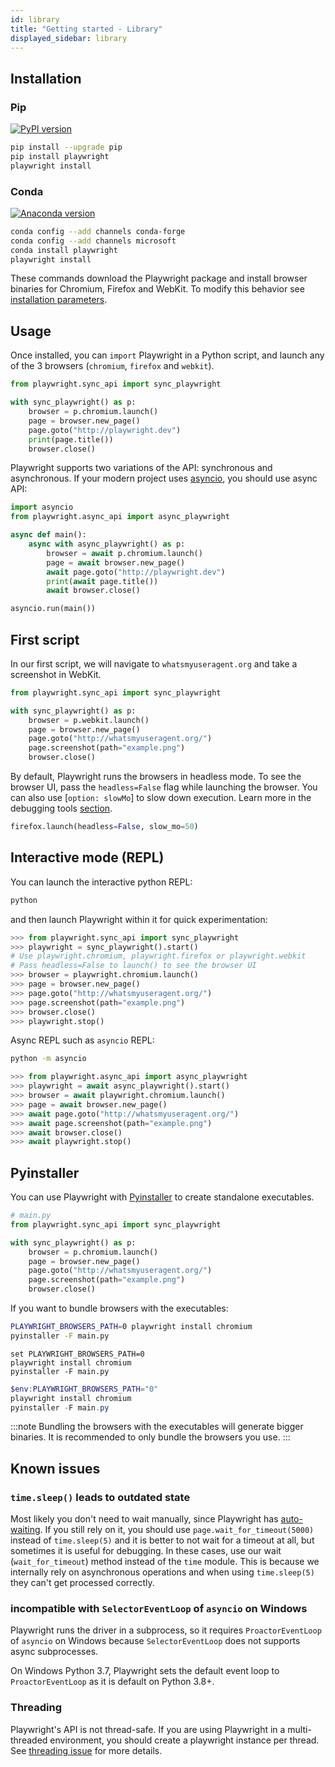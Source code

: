 ```yaml
---
id: library
title: "Getting started - Library"
displayed_sidebar: library
---
```


## Installation

### Pip

[![PyPI version](https://badge.fury.io/py/playwright.svg)](https://pypi.python.org/pypi/playwright/)

```bash
pip install --upgrade pip
pip install playwright
playwright install
```

### Conda

[![Anaconda version](https://img.shields.io/conda/v/microsoft/playwright)](https://anaconda.org/Microsoft/playwright)

```bash
conda config --add channels conda-forge
conda config --add channels microsoft
conda install playwright
playwright install
```

These commands download the Playwright package and install browser binaries for Chromium, Firefox and WebKit. To modify this behavior see [installation parameters](./browsers.md#installing-browsers).

## Usage

Once installed, you can `import` Playwright in a Python script, and launch any of the 3 browsers (`chromium`, `firefox` and `webkit`).

```py
from playwright.sync_api import sync_playwright

with sync_playwright() as p:
    browser = p.chromium.launch()
    page = browser.new_page()
    page.goto("http://playwright.dev")
    print(page.title())
    browser.close()
```

Playwright supports two variations of the API: synchronous and asynchronous. If your modern project uses [asyncio](https://docs.python.org/3/library/asyncio.html), you should use async API:

```py
import asyncio
from playwright.async_api import async_playwright

async def main():
    async with async_playwright() as p:
        browser = await p.chromium.launch()
        page = await browser.new_page()
        await page.goto("http://playwright.dev")
        print(await page.title())
        await browser.close()

asyncio.run(main())
```

## First script

In our first script, we will navigate to `whatsmyuseragent.org` and take a screenshot in WebKit.

```py
from playwright.sync_api import sync_playwright

with sync_playwright() as p:
    browser = p.webkit.launch()
    page = browser.new_page()
    page.goto("http://whatsmyuseragent.org/")
    page.screenshot(path="example.png")
    browser.close()
```

By default, Playwright runs the browsers in headless mode. To see the browser UI, pass the `headless=False` flag while launching the browser. You can also use [`option: slowMo`] to slow down execution. Learn more in the debugging tools [section](./debug.md).

```py
firefox.launch(headless=False, slow_mo=50)
```

## Interactive mode (REPL)

You can launch the interactive python REPL:

```bash
python
```

and then launch Playwright within it for quick experimentation:

```py
>>> from playwright.sync_api import sync_playwright
>>> playwright = sync_playwright().start()
# Use playwright.chromium, playwright.firefox or playwright.webkit
# Pass headless=False to launch() to see the browser UI
>>> browser = playwright.chromium.launch()
>>> page = browser.new_page()
>>> page.goto("http://whatsmyuseragent.org/")
>>> page.screenshot(path="example.png")
>>> browser.close()
>>> playwright.stop()
```

Async REPL such as `asyncio` REPL:

```bash
python -m asyncio
```

```py
>>> from playwright.async_api import async_playwright
>>> playwright = await async_playwright().start()
>>> browser = await playwright.chromium.launch()
>>> page = await browser.new_page()
>>> await page.goto("http://whatsmyuseragent.org/")
>>> await page.screenshot(path="example.png")
>>> await browser.close()
>>> await playwright.stop()
```

## Pyinstaller

You can use Playwright with [Pyinstaller](https://www.pyinstaller.org/) to create standalone executables.

```py
# main.py
from playwright.sync_api import sync_playwright

with sync_playwright() as p:
    browser = p.chromium.launch()
    page = browser.new_page()
    page.goto("http://whatsmyuseragent.org/")
    page.screenshot(path="example.png")
    browser.close()
```

If you want to bundle browsers with the executables:

```bash tab=bash-bash
PLAYWRIGHT_BROWSERS_PATH=0 playwright install chromium
pyinstaller -F main.py
```

```batch tab=bash-batch
set PLAYWRIGHT_BROWSERS_PATH=0
playwright install chromium
pyinstaller -F main.py
```

```powershell tab=bash-powershell
$env:PLAYWRIGHT_BROWSERS_PATH="0"
playwright install chromium
pyinstaller -F main.py
```

:::note
Bundling the browsers with the executables will generate bigger binaries.
It is recommended to only bundle the browsers you use.
:::

## Known issues

### `time.sleep()` leads to outdated state

Most likely you don't need to wait manually, since Playwright has [auto-waiting](./actionability.md). If you still rely on it, you should use `page.wait_for_timeout(5000)` instead of `time.sleep(5)` and it is better to not wait for a timeout at all, but sometimes it is useful for debugging. In these cases, use our wait (`wait_for_timeout`) method instead of the `time` module. This is because we internally rely on asynchronous operations and when using `time.sleep(5)` they can't get processed correctly.

### incompatible with `SelectorEventLoop` of `asyncio` on Windows

Playwright runs the driver in a subprocess, so it requires `ProactorEventLoop` of `asyncio` on Windows because `SelectorEventLoop` does not supports async subprocesses.

On Windows Python 3.7, Playwright sets the default event loop to `ProactorEventLoop` as it is default on Python 3.8+.

### Threading

Playwright's API is not thread-safe. If you are using Playwright in a multi-threaded environment, you should create a playwright instance per thread. See [threading issue](https://github.com/microsoft/playwright-python/issues/623) for more details.
